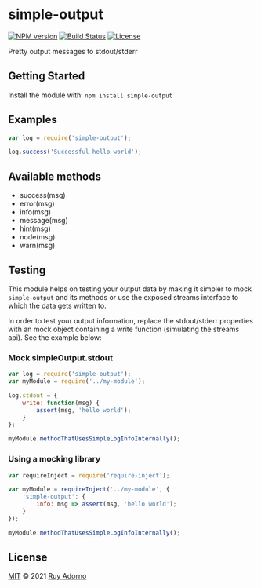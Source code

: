 # simple-output

[![NPM version](https://badge.fury.io/js/simple-output.svg)](https://npmjs.org/package/simple-output)
[![Build Status](https://travis-ci.org/ruyadorno/simple-output.svg?branch=master)](https://travis-ci.org/ruyadorno/simple-output)
[![License](http://img.shields.io/badge/license-MIT-blue.svg?style=flat)](https://raw.githubusercontent.com/ruyadorno/simple-output/master/LICENSE)

Pretty output messages to stdout/stderr

## Getting Started
Install the module with: `npm install simple-output`

## Examples

```javascript
var log = require('simple-output');

log.success('Successful hello world');
```

## Available methods

- success(msg)
- error(msg)
- info(msg)
- message(msg)
- hint(msg)
- node(msg)
- warn(msg)

## Testing

This module helps on testing your output data by making it simpler to mock `simple-output` and its methods or use the exposed streams interface to which the data gets written to.

In order to test your output information, replace the stdout/stderr properties with an mock object containing a write function (simulating the streams api). See the example below:

### Mock simpleOutput.stdout

```javascript
var log = require('simple-output');
var myModule = require('../my-module');

log.stdout = {
    write: function(msg) {
        assert(msg, 'hello world');
    }
};

myModule.methodThatUsesSimpleLogInfoInternally();
```

### Using a mocking library

```javascript
var requireInject = require('require-inject');

var myModule = requireInject('../my-module', {
    'simple-output': {
        info: msg => assert(msg, 'hello world');
    }
});

myModule.methodThatUsesSimpleLogInfoInternally();
```

## License

[MIT](LICENSE) © 2021 [Ruy Adorno](http://ruyadorno.com)

